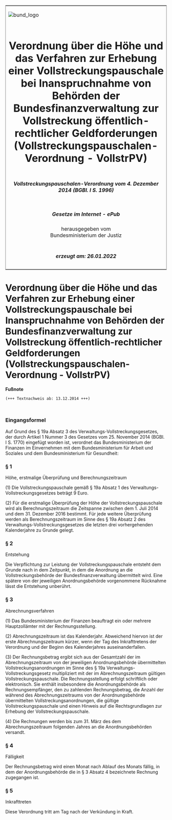 <span id="DECKBLATT.html"></span>

<table border="0" frame="border" width="100%">

<tr valign="top">

<td align="left">

![bund\_logo](BfJ_2021_Web_de_de.gif)

</td>

<td align="right">

 

</td>

</tr>

<tr align="center" valign="middle">

<td colspan="2">

# Verordnung über die Höhe und das Verfahren zur Erhebung einer Vollstreckungspauschale bei Inanspruchnahme von Behörden der Bundesfinanzverwaltung zur Vollstreckung öffentlich-rechtlicher Geldforderungen (Vollstreckungspauschalen-Verordnung - VollstrPV)

</td>

</tr>

<tr align="center" valign="middle">

<td colspan="2">

##### Vollstreckungspauschalen-Verordnung vom 4. Dezember 2014 (BGBl. I S. 1996)

</td>

</tr>

<tr align="center" valign="middle">

<td colspan="2">

  
  

##### Gesetze im Internet - ePub  
  
herausgegeben vom  
Bundesministerium der Justiz

</td>

</tr>

<tr align="center" valign="bottom">

<td colspan="2">

  
  

##### erzeugt am: 26.01.2022

</td>

</tr>

</table>

<span id="BJNR199600014.html"></span>

# Verordnung über die Höhe und das Verfahren zur Erhebung einer Vollstreckungspauschale bei Inanspruchnahme von Behörden der Bundesfinanzverwaltung zur Vollstreckung öffentlich-rechtlicher Geldforderungen (Vollstreckungspauschalen-Verordnung - VollstrPV)

<div>

  
**Fußnote**

<div class="jnhtml">

<div>

<div class="jurAbsatz">

  

``` 
(+++ Textnachweis ab: 13.12.2014 +++)

 
```

</div>

</div>

</div>

</div>

<span id="BJNR199600014BJNE000100000.html"></span>

### Eingangsformel  

<div>

<div class="jnhtml">

<div>

<div class="jurAbsatz">

Auf Grund des § 19a Absatz 3 des Verwaltungs-Vollstreckungsgesetzes, der
durch Artikel 1 Nummer 3 des Gesetzes vom 25. November 2014 (BGBl. I S.
1770) eingefügt worden ist, verordnet das Bundesministerium der Finanzen
im Einvernehmen mit dem Bundesministerium für Arbeit und Soziales und
dem Bundesministerium für Gesundheit:

</div>

</div>

</div>

</div>

<span id="BJNR199600014BJNE000200000.html"></span>

### § 1  
Höhe, erstmalige Überprüfung und Berechnungszeitraum

<div>

<div class="jnhtml">

<div>

<div class="jurAbsatz">

(1) Die Vollstreckungspauschale gemäß § 19a Absatz 1 des
Verwaltungs-Vollstreckungsgesetzes beträgt 9 Euro.

</div>

<div class="jurAbsatz">

(2) Für die erstmalige Überprüfung der Höhe der Vollstreckungspauschale
wird als Berechnungszeitraum die Zeitspanne zwischen dem 1. Juli 2014
und dem 31. Dezember 2016 bestimmt. Für jede weitere Überprüfung werden
als Berechnungszeitraum im Sinne des § 19a Absatz 2 des
Verwaltungs-Vollstreckungsgesetzes die letzten drei vorhergehenden
Kalenderjahre zu Grunde gelegt.

</div>

</div>

</div>

</div>

<span id="BJNR199600014BJNE000300000.html"></span>

### § 2  
Entstehung

<div>

<div class="jnhtml">

<div>

<div class="jurAbsatz">

Die Verpflichtung zur Leistung der Vollstreckungspauschale entsteht dem
Grunde nach in dem Zeitpunkt, in dem die Anordnung an die
Vollstreckungsbehörde der Bundesfinanzverwaltung übermittelt wird. Eine
spätere von der jeweiligen Anordnungsbehörde vorgenommene Rücknahme
lässt die Entstehung unberührt.

</div>

</div>

</div>

</div>

<span id="BJNR199600014BJNE000400000.html"></span>

### § 3  
Abrechnungsverfahren

<div>

<div class="jnhtml">

<div>

<div class="jurAbsatz">

(1) Das Bundesministerium der Finanzen beauftragt ein oder mehrere
Hauptzollämter mit der Rechnungsstellung.

</div>

<div class="jurAbsatz">

(2) Abrechnungszeitraum ist das Kalenderjahr. Abweichend hiervon ist der
erste Abrechnungszeitraum kürzer, wenn der Tag des Inkrafttretens der
Verordnung und der Beginn des Kalenderjahres auseinanderfallen.

</div>

<div class="jurAbsatz">

(3) Der Rechnungsbetrag ergibt sich aus der Gesamtzahl der im
Abrechnungszeitraum von der jeweiligen Anordnungsbehörde übermittelten
Vollstreckungsanordnungen im Sinne des § 19a
Verwaltungs-Vollstreckungsgesetz multipliziert mit der im
Abrechnungszeitraum gültigen Vollstreckungspauschale. Die
Rechnungsstellung erfolgt schriftlich oder elektronisch. Sie enthält
insbesondere die Anordnungsbehörde als Rechnungsempfänger, den zu
zahlenden Rechnungsbetrag, die Anzahl der während des
Abrechnungszeitraums von der Anordnungsbehörde übermittelten
Vollstreckungsanordnungen, die gültige Vollstreckungspauschale und einen
Hinweis auf die Rechtsgrundlagen zur Erhebung der
Vollstreckungspauschale.

</div>

<div class="jurAbsatz">

(4) Die Rechnungen werden bis zum 31. März des dem Abrechnungszeitraum
folgenden Jahres an die Anordnungsbehörden versandt.

</div>

</div>

</div>

</div>

<span id="BJNR199600014BJNE000500000.html"></span>

### § 4  
Fälligkeit

<div>

<div class="jnhtml">

<div>

<div class="jurAbsatz">

Der Rechnungsbetrag wird einen Monat nach Ablauf des Monats fällig, in
dem der Anordnungsbehörde die in § 3 Absatz 4 bezeichnete Rechnung
zugegangen ist.

</div>

</div>

</div>

</div>

<span id="BJNR199600014BJNE000600000.html"></span>

### § 5  
Inkrafttreten

<div>

<div class="jnhtml">

<div>

<div class="jurAbsatz">

Diese Verordnung tritt am Tag nach der Verkündung in Kraft.

</div>

</div>

</div>

</div>
